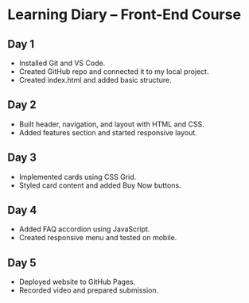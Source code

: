 # Learning Diary – Front-End Course

## Day 1
- Installed Git and VS Code.
- Created GitHub repo and connected it to my local project.
- Created index.html and added basic structure.

## Day 2
- Built header, navigation, and layout with HTML and CSS.
- Added features section and started responsive layout.

## Day 3
- Implemented cards using CSS Grid.
- Styled card content and added Buy Now buttons.

## Day 4
- Added FAQ accordion using JavaScript.
- Created responsive menu and tested on mobile.

## Day 5
- Deployed website to GitHub Pages.
- Recorded video and prepared submission.
